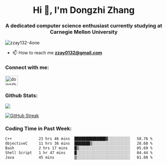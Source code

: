 <h1 align="center">Hi 👋, I'm Dongzhi Zhang</h1>
<h3 align="center">A dedicated computer science enthusiast currently studying at Carnegie Mellon University</h3>

<p align="left"> <img src="https://komarev.com/ghpvc/?username=zzay132-4one&label=Profile%20views&color=0e75b6&style=flat" alt="zzay132-4one" /> </p>

- 📫 How to reach me **zzay0132@gmail.com**

### Connect with me:

<p align="left">
<a href="https://linkedin.com/in/dongzhi-zhang-341443256" target="blank"><img align="center" src="https://raw.githubusercontent.com/rahuldkjain/github-profile-readme-generator/master/src/images/icons/Social/linked-in-alt.svg" alt="dongzhi-zhang-341443256" height="30" width="40" /></a>
</p>

### Github Stats:

<p><img src="https://github-readme-stats-git-master-dongzhi-zhangs-projects.vercel.app/api?username=zzay132-4one&count_private=true&show_icons=true&theme=github_dark_dimmed"></p>

[![GitHub Streak](https://github-readme-streak-stats.herokuapp.com?user=zzay132-4one&theme=github-dark-dimmed&hide_longest_streak=true&card_width=467)](https://git.io/streak-stats)

### Coding Time in Past Week:

<!--START_SECTION:waka-->

```txt
C++            23 hrs 46 mins  ██████████████▓░░░░░░░░░░   58.76 %
ObjectiveC     11 hrs 36 mins  ███████▒░░░░░░░░░░░░░░░░░   28.68 %
Bash           2 hrs 17 mins   █▒░░░░░░░░░░░░░░░░░░░░░░░   05.69 %
Shell Script   1 hr 47 mins    █░░░░░░░░░░░░░░░░░░░░░░░░   04.44 %
Java           45 mins         ▒░░░░░░░░░░░░░░░░░░░░░░░░   01.88 %
```

<!--END_SECTION:waka-->
